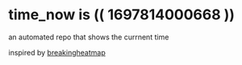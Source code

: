 # time_now is (( 1697814000668 ))

an automated repo that shows the currnent time

inspired by [breakingheatmap](https://github.com/breakingheatmap/breakingheatmap)